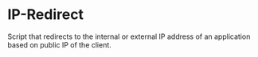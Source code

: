 # IP-Redirect
Script that redirects to the internal or external IP address of an application based on public IP of the client.
